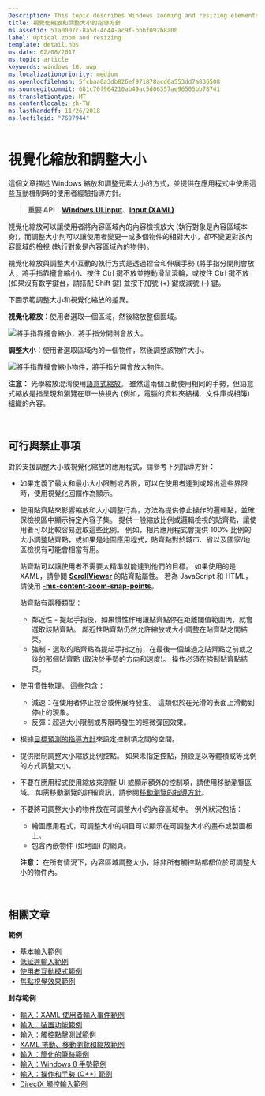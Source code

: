 ```yaml
---
Description: This topic describes Windows zooming and resizing elements and provides user experience guidelines for using these interaction mechanisms in your apps.
title: 視覺化縮放和調整大小的指導方針
ms.assetid: 51a0007c-8a5d-4c44-ac9f-bbbf092b8a00
label: Optical zoom and resizing
template: detail.hbs
ms.date: 02/08/2017
ms.topic: article
keywords: windows 10, uwp
ms.localizationpriority: medium
ms.openlocfilehash: 5fcbaa0a3db826ef971878acd6a553dd7a836508
ms.sourcegitcommit: 681c70f964210ab49ac5d06357ae96505bb78741
ms.translationtype: MT
ms.contentlocale: zh-TW
ms.lasthandoff: 11/26/2018
ms.locfileid: "7697944"
---
```

# <a name="optical-zoom-and-resizing"></a>視覺化縮放和調整大小



這個文章描述 Windows 縮放和調整元素大小的方式，並提供在應用程式中使用這些互動機制時的使用者經驗指導方針。

> **重要 API**：[**Windows.UI.Input**](https://msdn.microsoft.com/library/windows/apps/br242084)、[**Input (XAML)**](https://msdn.microsoft.com/library/windows/apps/br227994)

視覺化縮放可以讓使用者將內容區域內的內容檢視放大 (執行對象是內容區域本身)，而調整大小則可以讓使用者變更一或多個物件的相對大小，卻不變更對該內容區域的檢視 (執行對象是內容區域內的物件)。

視覺化縮放與調整大小互動的執行方式是透過捏合和伸展手勢 (將手指分開則會放大，將手指靠攏會縮小)、按住 Ctrl 鍵不放並捲動滑鼠滾輪，或按住 Ctrl 鍵不放 (如果沒有數字鍵台，請搭配 Shift 鍵) 並按下加號 (+) 鍵或減號 (-) 鍵。

下圖示範調整大小和視覺化縮放的差異。

**視覺化縮放**：使用者選取一個區域，然後縮放整個區域。

![將手指靠攏會縮小，將手指分開則會放大。](images/areazoom.png)

**調整大小**：使用者選取區域內的一個物件，然後調整該物件大小。

![將手指靠攏會縮小物件，將手指分開會放大物件。](images/objectresize.png)

**注意：** 光學縮放混淆使用[語意式縮放](../controls-and-patterns/semantic-zoom.md)。 雖然這兩個互動使用相同的手勢，但語意式縮放是指呈現和瀏覽在單一檢視內 (例如，電腦的資料夾結構、文件庫或相簿) 組織的內容。

 

## <a name="dos-and-donts"></a>可行與禁止事項


對於支援調整大小或視覺化縮放的應用程式，請參考下列指導方針：

-   如果定義了最大和最小大小限制或界限，可以在使用者達到或超出這些界限時，使用視覺化回饋作為顯示。
-   使用貼齊點來影響縮放和大小調整行為，方法為提供停止操作的邏輯點，並確保檢視區中顯示特定內容子集。 提供一般縮放比例或邏輯檢視的貼齊點，讓使用者可以比較容易選取這些比例。 例如，相片應用程式會提供 100% 比例的大小調整貼齊點，或如果是地圖應用程式，貼齊點對於城市、省以及國家/地區檢視有可能會相當有用。

    貼齊點可以讓使用者不需要太精準就能達到他們的目標。 如果使用的是 XAML，請參閱 [**ScrollViewer**](https://msdn.microsoft.com/library/windows/apps/br209527) 的貼齊點屬性。 若為 JavaScript 和 HTML，請使用 [**-ms-content-zoom-snap-points**](https://msdn.microsoft.com/library/hh771895)。

    貼齊點有兩種類型：

    -   鄰近性 - 提起手指後，如果慣性作用讓貼齊點停在距離閾值範圍內，就會選取該貼齊點。 鄰近性貼齊點仍然允許縮放或大小調整在貼齊點之間結束。
    -   強制 - 選取的貼齊點為提起手指之前，在最後一個越過之貼齊點之前或之後的那個貼齊點 (取決於手勢的方向和速度)。 操作必須在強制貼齊點結束。
-   使用慣性物理。 這些包含：
    -   減速：在使用者停止捏合或伸展時發生。 這類似於在光滑的表面上滑動到停止的現象。
    -   反彈：超過大小限制或界限時發生的輕微彈回效果。
-   根據[目標預測的指導方針](guidelines-for-targeting.md)來設定控制項之間的空間。
-   提供限制調整大小縮放比例控點。 如果未指定控點，預設是以等體積或等比例的方式調整大小。
-   不要在應用程式使用縮放來瀏覽 UI 或顯示額外的控制項，請使用移動瀏覽區域。 如需移動瀏覽的詳細資訊，請參閱[移動瀏覽的指導方針](guidelines-for-panning.md)。
-   不要將可調整大小的物件放在可調整大小的內容區域中。 例外狀況包括：
    -   繪圖應用程式，可調整大小的項目可以顯示在可調整大小的畫布或製圖板上。
    -   包含內嵌物件 (如地圖) 的網頁。

    **注意：** 在所有情況下，內容區域調整大小，除非所有觸控點都都位於可調整大小的物件內。

     

## <a name="related-articles"></a>相關文章


**範例**
* [基本輸入範例](https://go.microsoft.com/fwlink/p/?LinkID=620302)
* [低延遲輸入範例](https://go.microsoft.com/fwlink/p/?LinkID=620304)
* [使用者互動模式範例](https://go.microsoft.com/fwlink/p/?LinkID=619894)
* [焦點視覺效果範例](https://go.microsoft.com/fwlink/p/?LinkID=619895)

**封存範例**
* [輸入：XAML 使用者輸入事件範例](https://go.microsoft.com/fwlink/p/?linkid=226855)
* [輸入：裝置功能範例](https://go.microsoft.com/fwlink/p/?linkid=231530)
* [輸入：觸控點擊測試範例](https://go.microsoft.com/fwlink/p/?linkid=231590)
* [XAML 捲動、移動瀏覽和縮放範例](https://go.microsoft.com/fwlink/p/?linkid=251717)
* [輸入：簡化的筆跡範例](https://go.microsoft.com/fwlink/p/?linkid=246570)
* [輸入：Windows 8 手勢範例](https://go.microsoft.com/fwlink/p/?LinkId=264995)
* [輸入：操作和手勢 (C++) 範例](https://go.microsoft.com/fwlink/p/?linkid=231605)
* [DirectX 觸控輸入範例](https://go.microsoft.com/fwlink/p/?LinkID=231627)
 

 




